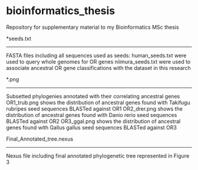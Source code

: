 # bioinformatics_thesis
Repository for supplementary material to my Bioinformatics MSc thesis

*seeds.txt
*************************************
FASTA files including all sequences used as seeds:
      human_seeds.txt were used to query whole genomes for OR genes
      niimura_seeds.txt were used to associate ancestral OR gene classifications with the dataset in this research
      
*.png
*************************************
Subsetted phylogenies annotated with their correlating ancestral genes
      OR1_trub.png shows the distribution of ancestral genes found with Takifugu rubripes seed sequences BLASTed against OR1
      OR2_drer.png shows the distribution of ancestral genes found with Danio rerio seed sequences BLASTed against OR2
      OR3_ggal.png shows the distribution of ancestral genes found with Gallus gallus seed sequences BLASTed against OR3

Final_Annotated_tree.nexus
*************************************
Nexus file including final annotated phylogenetic tree represented in Figure 3

